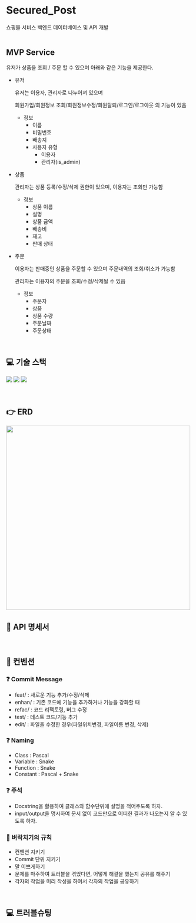 # Secured_Post

쇼핑몰 서비스 백엔드 데이터베이스 및 API 개발
<br>
<br>

## MVP Service
유저가 상품을 조회 / 주문 할 수 있으며 아래와 같은 기능을 제공한다.

- 유저
    
    유저는 이용자, 관리자로 나누어져 있으며 
    
    회원가입/회원정보 조회/회원정보수정/회원탈퇴/로그인/로그아웃 의 기능이 있음 
    
    - 정보
        - 이름
        - 비밀번호
        - 배송지
        - 사용자 유형
            - 이용자
            - 관리자(is_admin)
- 상품
    
    관리자는 상품 등록/수정/삭제 권한이 있으며, 이용자는 조회만 가능함
    
    - 정보
        - 상품 이름
        - 설명
        - 상품 금액
        - 배송비
        - 재고
        - 판매 상태
- 주문
    
    이용자는 판매중인 상품을 주문할 수 있으며 주문내역의 조회/취소가 가능함
    
    관리자는 이용자의 주문을 조회/수정/삭제될 수 있음
    
    - 정보
        - 주문자
        - 상품
        - 상품 수량
        - 주문날짜
        - 주문상태

<br>

## 💻 기술 스택

<div style='flex'>
<img src="https://img.shields.io/badge/Python3.9.5-3776AB?style=for-the-badge&logo=Python&logoColor=white" >
<img src="https://img.shields.io/badge/Django-092E20?style=for-the-badge&logo=Django&logoColor=white">
<img src="https://img.shields.io/badge/Django REST framework-092E20?style=for-the-badge&logo=Django REST framework&logoColor=white">
</div>
<br>
<br>

## 👉 ERD

<img width="500" src="" />
<br>

## 🙏 API 명세서

<br>

## 📌 컨벤션

### ❓ Commit Message

- feat/ : 새로운 기능 추가/수정/삭제
- enhan/ : 기존 코드에 기능을 추가하거나 기능을 강화할 때
- refac/ : 코드 리팩토링, 버그 수정
- test/ : 테스트 코드/기능 추가
- edit/ : 파일을 수정한 경우(파일위치변경, 파일이름 변경, 삭제)

### ❓ Naming

- Class : Pascal
- Variable : Snake
- Function : Snake
- Constant : Pascal + Snake

### ❓ 주석

- Docstring을 활용하여 클래스와 함수단위에 설명을 적어주도록 하자.
- input/output을 명시하여 문서 없이 코드만으로 어떠한 결과가 나오는지 알 수 있도록 하자.

### 🚷 벼락치기의 규칙

- 컨벤션 지키기
- Commit 단위 지키기
- 말 이쁘게하기
- 문제를 마주하여 트러블을 겪었다면, 어떻게 해결을 했는지 공유를 해주기
- 각자의 작업을 미리 작성을 하여서 각자의 작업을 공유하기
<br>

## 💻 트러블슈팅